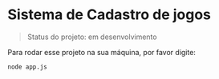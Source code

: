 # Sistema de Cadastro de jogos

> Status do projeto: em desenvolvimento

Para rodar esse projeto na sua máquina, por favor digite:

```
node app.js
```
